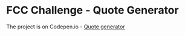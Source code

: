 # FCC Challenge - Quote Generator

The project is on Codepen.io - <a href="https://codepen.io/HighFlyer/full/LyPjZz/">Quote generator</a>
